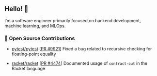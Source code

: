 ## Hello! :wave:

I’m a software engineer primarily focused on backend development, machine learning, and MLOps.

### :hammer: Open Source Contributions

- [pytest/pytest](https://github.com/pytest-dev/pytest) [[PR #9921](https://github.com/pytest-dev/pytest/pull/9921)] Fixed a bug related to recursive checking for floating-point equality

- [racket/racket](https://github.com/racket/racket) [[PR #4474](https://github.com/racket/racket/pull/4474)] Documented usage of `contract-out` in the Racket language
